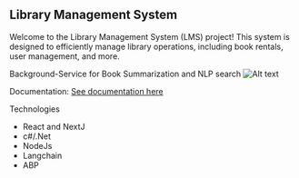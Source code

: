 ## Library Management System

Welcome to the Library Management System (LMS) project! This system is designed to efficiently manage library operations, including book rentals, user management, and more.


Background-Service for Book Summarization and NLP search
![Alt text](https://github.com/Ibango7/library-management-system-/blob/master/Infrastructure.png)


Documentation:
[See documentation here](https://docs.google.com/document/d/1_Ks_rFeIucCuaajJh6JrZGUONxtBl-3RP2MMuhJsMi0/edit?usp=sharing)


Technologies
* React and NextJ
* c#/.Net
* NodeJs
* Langchain
* ABP

